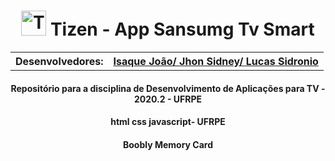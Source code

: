 <h1 align = "center" >
  <img alt="Tizen" width = "40px" src="https://icons-for-free.com/iconfiles/png/512/tizen+icon-1320167914346580857.png">
  Tizen - App Sansumg Tv Smart 
</h1>
<table align = "center" >
  <th>Desenvolvedores:</th>
  <th>
    <a href="https://github.com/isaqueijs">Isaque João/ </a>
    <a href="https://github.com/jhonsidney">Jhon Sidney/ </a>
    <a href="https://github.com/lsidronio">Lucas Sidronio</a>
  </th>
 
</table>
<h4 align="center" >Repositório para a disciplina de Desenvolvimento de Aplicações para TV - 2020.2 - UFRPE</h4>
<h4 align="center" >html css javascript- UFRPE</h4>
<h4 align="center" >Boobly Memory Card</h4>

